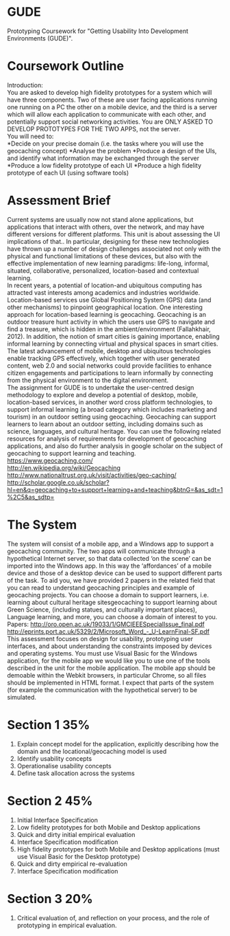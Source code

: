 # GUDE
Prototyping Coursework for "Getting Usability Into Development Environments (GUDE)".

# Coursework Outline
Introduction:<br />
You are asked to develop high fidelity prototypes for a system which will have three components. Two of these are user facing applications running one running on a PC the other on a mobile device, and the third is a server which will allow each application to communicate with each other, and potentially support social networking activities. You are ONLY ASKED TO DEVELOP PROTOTYPES FOR THE TWO APPS, not the server.<br />
You will need to:<br />
*Decide on your precise domain (i.e. the tasks where you will use the geocaching concept)
*Analyse the problem
*Produce a design of the UIs, and identify what information may be exchanged through the server
*Produce a low fidelity prototype of each UI
*Produce a high fidelity prototype of each UI (using software tools)

# Assessment Brief 
Current systems are usually now not stand alone applications, but applications that interact with others, over the network, and may have different versions for different platforms. This unit is about assessing the UI implications of that.. In particular, designing for these new technologies have thrown up a number of design challenges associated not only with the physical and functional limitations of these devices, but also with the effective implementation of new learning paradigms: life-long, informal, situated, collaborative, personalized, location-based and contextual learning.<br />
In recent years, a potential of location-and ubiquitous computing has attracted vast interests among academics and industries worldwide. Location-based services use Global Positioning System (GPS) data (and other mechanisms) to pinpoint geographical location. One interesting approach for location-based learning is geocaching. Geocaching is an outdoor treasure hunt activity in which the users use GPS to navigate and find a treasure, which is hidden in the ambient/environment (Fallahkhair, 2012). In addition, the notion of smart cities is gaining importance, enabling informal learning by connecting virtual and physical spaces in smart cities. The latest advancement of mobile, desktop and ubiquitous technologies enable tracking GPS effectively, which together with user generated content, web 2.0 and social networks could provide facilities to enhance citizen engagements and participations to learn informally by connecting from the physical environment to the digital environment.<br />
The assignment for GUDE is to undertake the user-centred design methodology to explore and develop a potential of desktop, mobile, location-based services, in another word cross platform technologies, to support informal learning (a broad category which includes marketing and tourism) in an outdoor setting using geocaching. Geocaching can support learners to learn about an outdoor setting, including domains such as science, languages, and cultural heritage. You can use the following related resources for analysis of requirements for development of geocaching applications, and also do further analysis in google scholar on the subject of geocaching to support learning and teaching. <br />
https://www.geocaching.com/<br />
http://en.wikipedia.org/wiki/Geocaching<br />
http://www.nationaltrust.org.uk/visit/activities/geo-caching/<br />
http://scholar.google.co.uk/scholar?hl=en&q=geocaching+to+support+learning+and+teaching&btnG=&as_sdt=1%2C5&as_sdtp=<br />

# The System
The system will consist of a mobile app, and a Windows app to support a geocaching community. The two apps will communicate through a hypothetical Internet server, so that data collected ‘on the scene’ can be imported into the Windows app. In this way the ‘affordances’ of a mobile device and those of a desktop device can be used to support different parts of the task. To aid you, we have provided 2 papers in the related field that you can read to understand geocaching principles and example of geocaching projects. You can choose a domain to support learners, i.e. learning about cultural heritage sitesgeocaching to support learning about Green Science, (including statues, and culturally important places), Language learning, and more, you can choose a domain of interest to you. <br />
Papers: http://oro.open.ac.uk/19033/1/GMCIEEESpecialIssue_final.pdf<br />
http://eprints.port.ac.uk/5329/2/Microsoft_Word_-_U-LearnFinal-SF.pdf<br />
This assessment focuses on design for usability, prototyping user interfaces, and about understanding the constraints imposed by devices and operating systems. You must use Visual Basic for the Windows application, for the mobile app we would like you to use one of the tools described in the unit for the mobile application. The mobile app should be demoable within the Webkit browsers, in particular Chrome, so all files should be implemented in HTML format. I expect that parts of the system (for example the communication with the hypothetical server) to be simulated.

# Section 1 35%
1.	Explain concept model for the application, explicitly describing how the domain and the locational/geocaching model is used
2.	Identify usability concepts
3.	Operationalise usability concepts
4.	Define task allocation across the systems

 
# Section 2 45%
1.	Initial Interface Specification
2.	Low fidelity prototypes for both Mobile and Desktop applications
3.	Quick and dirty initial empirical evaluation
4.	Interface Specification modification
5.	High fidelity prototypes for both Mobile and Desktop applications (must use Visual Basic for the Desktop prototype)
6.	Quick and dirty empirical re-evaluation
7.	Interface Specification modification

# Section 3 20%
1.	Critical evaluation of, and reflection on your process, and the role of prototyping in empirical evaluation.

